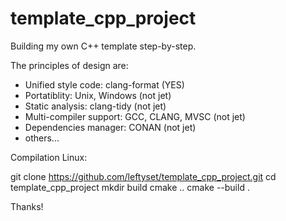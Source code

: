 # template_cpp_project

Building my own C++ template step-by-step.

The principles of design are:

- Unified style code: clang-format (YES)
- Portatiblity: Unix, Windows (not jet)
- Static analysis: clang-tidy (not jet)
- Multi-compiler support: GCC, CLANG, MVSC (not jet)
- Dependencies manager: CONAN (not jet)
- others...

Compilation Linux:

git clone https://github.com/leftyset/template_cpp_project.git
cd template_cpp_project
mkdir build
cmake ..
cmake --build .

Thanks!
